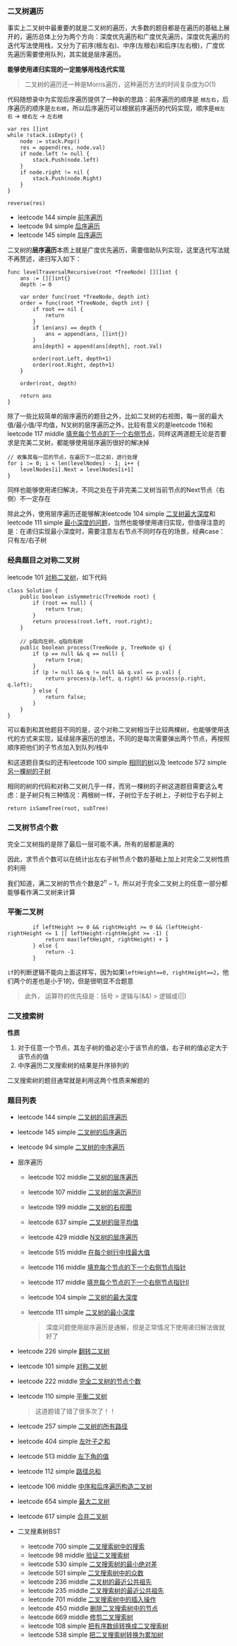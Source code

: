 ### 二叉树遍历

事实上二叉树中最重要的就是二叉树的遍历，大多数的题目都是在遍历的基础上展开的，遍历总体上分为两个方向：深度优先遍历和广度优先遍历，深度优先遍历的迭代写法使用栈，又分为了前序(根左右)、中序(左根右)和后序(左右根)，广度优先遍历需要使用队列，其实就是层序遍历。

**能够使用递归实现的一定能够用栈迭代实现**

> 二叉树的遍历还一种是Morris遍历，这种遍历方法的时间复杂度为$O(1)$

代码随想录中为实现后序遍历提供了一种新的思路：前序遍历的顺序是 `根左右`，后序遍历的顺序是`左右根`，所以后序遍历可以根据前序遍历的代码实现，顺序是`根左右` -> `根右左` -> `左右根`

```
var res []int
while !stack.isEmpty() {
    node := stack.Pop()
    res = append(res, node.val)
    if node.left != null {
        stack.Push(node.left)
    }
    if node.right != nil {
        stack.Push(node.Right)
    }
}

reverse(res)
```

- leetcode 144 simple [前序遍历](https://leetcode.cn/problems/binary-tree-preorder-traversal/)
- leetcode 94 simple [后序遍历](https://leetcode.cn/problems/binary-tree-inorder-traversal/)
- leetcode 145 simple [后序遍历](https://leetcode.cn/problems/binary-tree-postorder-traversal/)


二叉树的**层序遍历**本质上就是广度优先遍历，需要借助队列实现，这里迭代写法就不再赘述，递归写入如下：
```
func levelTraversalRecursive(root *TreeNode) [][]int {
	ans := [][]int{}
	depth := 0

	var order func(root *TreeNode, depth int)
	order = func(root *TreeNode, depth int) {
		if root == nil {
			return
		}
		if len(ans) == depth {
			ans = append(ans, []int{})
		}
		ans[depth] = append(ans[depth], root.Val)

		order(root.Left, depth+1)
		order(root.Right, depth+1)
	}

	order(root, depth)

	return ans
}
```

除了一些比较简单的层序遍历的题目之外，比如二叉树的右视图，每一层的最大值/最小值/平均值，N叉树的层序遍历之外，比较有意义的是leetcode 116和leetcode 117 middle [填充每个节点的下一个右侧节点](https://leetcode.cn/problems/populating-next-right-pointers-in-each-node-ii/submissions/)，同样这两道题无论是否要求是完美二叉树，都能够使用层序遍历很好的解决掉
```
// 收集其每一层的节点，在遍历下一层之前，进行处理
for i := 0; i < len(levelNodes) - 1; i++ {
    levelNodes[i].Next = levelNodes[i+1]
}
```
同样也能够使用递归解决，不同之处在于非完美二叉树当前节点的Next节点（右侧）不一定存在

除此之外，使用层序遍历还能够解决leetcode 104 simple [二叉树最大深度](https://leetcode.cn/problems/maximum-depth-of-binary-tree/)和 leetcode 111 simple [最小深度的问题](https://leetcode.cn/problems/minimum-depth-of-binary-tree/)，当然也能够使用递归实现，但值得注意的是：在递归实现最小深度时，需要注意左右节点不同时存在的场景，经典case：只有左/右子树

### 经典题目之对称二叉树

leetcode 101 [对称二叉树](https://leetcode.cn/problems/symmetric-tree/)，如下代码
```
class Solution {
    public boolean isSymmetric(TreeNode root) {
        if (root == null) {
            return true;
        }
        return process(root.left, root.right);
    }

    // p指向左树，q指向右树
    public boolean process(TreeNode p, TreeNode q) {
        if (p == null && q == null) {
            return true;
        }
        if (p != null && q != null && q.val == p.val) {
            return process(p.left, q.right) && process(p.right, q.left);
        } else {
            return false;
        }
    }
}
```

可以看到和其他题目不同的是，这个对称二叉树相当于比较两棵树，也能够使用迭代的方式来实现，延续层序遍历的想法，不同的是每次需要弹出两个节点，再按照顺序把他们的子节点加入到队列/栈中

和这道题目类似的还有leetcode 100 simple [相同的树](https://leetcode.cn/problems/same-tree/)以及 leetcode 572 simple [另一棵树的子树](https://leetcode.cn/problems/subtree-of-another-tree)

相同的树的代码和对称二叉树几乎一样，而另一棵树的子树这道题目需要这么考虑：是子树只有三种情况：两根树一样，子树位于左子树上，子树位于右子树上
```
return isSameTree(root, subTree)
```

### 二叉树节点个数
完全二叉树指的是除了最后一层可能不满，所有的层都是满的

因此，求节点个数可以在统计出左右子树节点个数的基础上加上对完全二叉树性质的利用

我们知道，满二叉树的节点个数是$2^n-1$，所以对于完全二叉树上的任意一部分都能够看作满二叉树来计算

### 平衡二叉树

```
		if leftHeight >= 0 && rightHeight >= 0 && (leftHeight-rightHeight <= 1 || leftHeight-rightHeight >= -1) {
			return max(leftHeight, rightHeight) + 1
		} else {
			return -1
		}
```
`if`的判断逻辑不能向上面这样写，因为如果`leftHeight==0, rightHeight==2`，他们两个的差也是小于1的，但是很明显不合题意

> 此外， 运算符的优先级是：括号 > 逻辑与(&&) > 逻辑或(||)

### 二叉搜索树

**性质**

1. 对于任意一个节点，其左子树的值必定小于该节点的值，右子树的值必定大于该节点的值
2. 中序遍历二叉搜索树的结果是升序排列的

二叉搜索树的题目通常就是利用这两个性质来解题的




### 题目列表

- leetcode 144 simple [二叉树的前序遍历](https://leetcode.cn/problems/binary-tree-preorder-traversal/) 
- leetcode 145 simple [二叉树的后序遍历](https://leetcode.cn/problems/binary-tree-postorder-traversal/)
- leetcode 94 simple [二叉树的中序遍历](https://leetcode.cn/problems/binary-tree-inorder-traversal/)
- 层序遍历
  - leetcode 102 middle [二叉树的层序遍历](https://leetcode.cn/problems/binary-tree-level-order-traversal/)
  - leetcode 107 middle [二叉树的层次遍历II](https://leetcode.cn/problems/binary-tree-level-order-traversal-ii/)
  - leetcode 199 middle [二叉树的右视图](https://leetcode.cn/problems/binary-tree-right-side-view/)
  - leetcode 637 simple [二叉树的层平均值](https://leetcode.cn/problems/average-of-levels-in-binary-tree/)
  - leetcode 429 middle [N叉树的层序遍历](https://leetcode.cn/problems/n-ary-tree-level-order-traversal/)
  - leetcode 515 middle [在每个树行中找最大值](https://leetcode.cn/problems/find-largest-value-in-each-tree-row/)
  - leetcode 116 middle [填充每个节点的下一个右侧节点指针](https://leetcode.cn/problems/populating-next-right-pointers-in-each-node/)
  - leetcode 117 middle [填充每个节点的下一个右侧节点指针II](https://leetcode.cn/problems/populating-next-right-pointers-in-each-node-ii/)
  - leetcode 104 simple [二叉树的最大深度](https://leetcode.cn/problems/maximum-depth-of-binary-tree/)
  - leetcode 111 simple [二叉树的最小深度](https://leetcode.cn/problems/minimum-depth-of-binary-tree/)
    
    > 深度问题使用层序遍历是通解，但是正常情况下使用递归解法做就好了
  
- leetcode 226 simple [翻转二叉树](https://leetcode.cn/problems/invert-binary-tree/description/)
- leetcode 101 simple [对称二叉树](https://leetcode.cn/problems/symmetric-tree/)
- leetcode 222 middle [完全二叉树的节点个数](https://leetcode.cn/problems/count-complete-tree-nodes/)
- leetcode 110 simple [平衡二叉树](https://leetcode.cn/problems/balanced-binary-tree/)
    
    > 这道题错了错了很多次了！！
    
- leetcode 257 simple [二叉树的所有路径](https://leetcode.cn/problems/binary-tree-paths/)    
- leetcode 404 simple [左叶子之和](https://leetcode.cn/problems/sum-of-left-leaves/)
- leetcode 513 middle [左下角的值](https://leetcode.cn/problems/find-bottom-left-tree-value/)
- leetcode 112 simple [路径总和](https://leetcode.cn/problems/path-sum/)
- leetcode 106 middle [中序和后序遍历构造二叉树](https://leetcode.cn/problems/construct-binary-tree-from-inorder-and-postorder-traversal/)
- leetcode 654 simple [最大二叉树](https://leetcode.cn/problems/maximum-binary-tree/)
- leetcode 617 simple [合并二叉树](https://leetcode.cn/problems/merge-two-binary-trees/)
- 二叉搜素树BST
  - leetcode 700 simple [二叉搜索树中的搜索](https://leetcode.cn/problems/search-in-a-binary-search-tree/)
  - leetcode 98 middle [验证二叉搜索树](https://leetcode.cn/problems/validate-binary-search-tree/)
  - leetcode 530 simple [二叉搜索树的最小绝对差](https://leetcode.cn/problems/minimum-absolute-difference-in-bst/)
  - leetcode 501 simple [二叉搜索树中的众数](https://leetcode.cn/problems/find-mode-in-binary-search-tree/)
  - leetcode 236 middle [二叉树的最近公共祖先](https://leetcode.cn/problems/find-mode-in-binary-search-tree/)
  - leetcode 235 middle [二叉搜索树的最近公共祖先](https://leetcode.cn/problems/lowest-common-ancestor-of-a-binary-search-tree/)
  - leetcode 701 middle [二叉搜索树中的插入操作](https://leetcode.cn/problems/insert-into-a-binary-search-tree/)
  - leetcode 450 middle [删除二叉搜索树中的节点](https://leetcode.cn/problems/delete-node-in-a-bst/)
  - leetcode 669 middle [修剪二叉搜索树](https://leetcode.cn/problems/trim-a-binary-search-tree/)
  - leetcode 108 simple [把有序数组转换成二叉搜索树](https://leetcode.cn/problems/trim-a-binary-search-tree/)
  - leetcode 538 simple [把二叉搜索树转换为累加树](https://leetcode.cn/problems/convert-bst-to-greater-tree/)